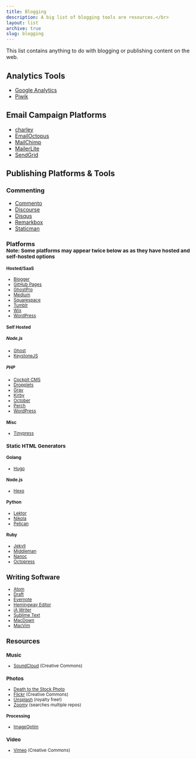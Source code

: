 ```yaml
---
title: Blogging
description: A big list of blogging tools are resources.</br>
layout: list
archive: true
slug: blogging
---
```

This list contains anything to do with blogging or publishing content on the web.

## Analytics Tools

 * [Google Analytics](http://www.google.com/analytics/ "Google Analytics - Mobile, Premium and Free Website Analytics – Google")
 * [Piwik](https://piwik.org/ "Piwik - Free Web Analytics Software")

## Email Campaign Platforms
 * <span class="price-paid">[charley](https://charley.io/ "Charley Email Marketing &#8211; Beautiful Email Marketing Made Simple")</span>
 * <span class="price-freetier">[EmailOctopus](https://emailoctopus.com/ "EmailOctopus")</span>
 * <span class="price-freetier">[MailChimp](http://mailchimp.com/ "MailChimp email marketing")</span>
 * <span class="price-freetier">[MailerLite](https://mailerlite.com "Email Marketing Software, Services and Newsletters · MailerLite")</span>
 * <span class="price-paid">[SendGrid](https://sendgrid.com/ "SendGrid - Marketing &amp; Transactional Email Service")</span>

## Publishing Platforms & Tools

### Commenting
 * [Commento](https://commento.io/ "Commento")
 * [Discourse](http://www.discourse.org/ "Discourse - Civilized Discussion")
 * [Disqus](https://disqus.com/ "Disqus &ndash; The #1 way to build your audience")
 * [Remarkbox](https://www.remarkbox.com/ "Remarkbox - Hosted Comment Service")
 * [Staticman](https://staticman.net/ "Static sites with super powers")

### Platforms <br><small>**Note:** Some platforms may appear twice below as as they have hosted and self-hosted options

#### Hosted/SaaS
 * <span class="price-free">[Blogger](https://www.blogger.com/ "Blogger")</span>
 * <span class="price-free">[GitHub Pages](https://pages.github.com/ "GitHub Pages")</span>
 * <span class="price-paid">[GhostPro](https://ghost.org/ "Ghost - Just a blogging platform")</span>
 * <span class="price-free">[Medium](https://medium.com/ "Medium")</span>
 * <span class="price-paid">[Squarespace](https://www.squarespace.com/ "Build a Website - Squarespace")</span>
 * <span class="price-free">[Tumblr](https://www.tumblr.com/ "Sign up - Tumblr")</span>
 * <span class="price-freetier">[Wix](http://www.wix.com/ "Free Website Builder - Create a Free Website - WIX.com")</span>
 * <span class="price-freetier">[WordPress](https://wordpress.com/ "WordPress.com: Create a free website or blog")</span>

#### Self Hosted

##### Node.js
 * [Ghost](https://ghost.org/ "Ghost - Just a blogging platform")
 * [KeystoneJS](http://keystonejs.com/ "KeystoneJS &middot; Node.js cms and web application platform built on Express and MongoDB")

##### PHP
 * [Cockpit CMS](http://getcockpit.com/ "Cockpit CMS")
 * [Dropplets](https://github.com/Circa75/dropplets "Circa75/dropplets · GitHub")
 * [Grav](https://getgrav.org "Grav - A Modern Flat-File CMS")
 * [Kirby](http://getkirby.com/ "Kirby is a file-based cms - Kirby")
 * [October](http://octobercms.com/ "October CMS")
 * [Perch](https://grabaperch.com/ "Perch - The really little content management system (CMS)")
 * [WordPress](https://wordpress.org/ "WordPress &#8250; Blog Tool, Publishing Platform, and CMS")

#### Misc
 * [Tinypress](https://tinypress.co/ "Create and easily manage your blog on Github &middot; Tinypress")

### Static HTML Generators

#### Golang
 * [Hugo](https://gohugo.io/ "Hugo :: A fast and modern static website engine")
 
#### Node.js
 * [Hexo](https://hexo.io/ "Hexo: A fast, simple and powerful blog framework")

#### Python
 * [Lektor](https://www.getlektor.com/ "Lektor Static Content Management System")
 * [Nikola](https://getnikola.com/ "Static Site Generator Nikola")
 * [Pelican](http://blog.getpelican.com/ "Pelican Static Site Generator, Powered by Python")

#### Ruby
 * [Jekyll](https://jekyllrb.com/ "Jekyll &bull; Simple, blog-aware, static sites")
 * [Middleman](https://middlemanapp.com/ "Middleman: Hand-crafted frontend development")
 * [Nanoc](http://nanoc.ws/ "Nanoc: a static-site generator written in Ruby")
 * [Octopress](http://octopress.org/ "Octopress")

## Writing Software
 * [Atom](https://atom.io/ "Atom")
 * [Draft](https://draftin.com/ "Draft. Write Better.")
 * [Evernote](https://evernote.com/ "The workspace for your life’s work · Evernote")
 * [Hemingway Editor](http://www.hemingwayapp.com/ "Hemingway Editor")
 * [iA Writer](https://ia.net/writer "iA Writer - iA")  
 * [Sublime Text](http://www.sublimetext.com/ "Sublime Text: The text editor you'll fall in love with")
 * [MacDown](http://macdown.uranusjr.com "MacDown: The open source Markdown editor for OS X.")
 * [MacVim](https://github.com/b4winckler/macvim "b4winckler/macvim · GitHub")

## Resources

### Music

 * [SoundCloud](https://soundcloud.com/search/sounds/?filter.license=to_share "SoundCloud") (Creative Commons)

### Photos

 * [Death to the Stock Photo](http://deathtothestockphoto.com/ "home - Death to the Stock Photo")
 * [Flickr](https://www.flickr.com/creativecommons/ 'Flickr: Creative Commons') (Creative Commons)
 * [Unsplash](https://unsplash.com) (royalty free!)
 * [Zoomy](http://zoommyapp.com/ "Zoommy") (searches multiple repos)

#### Processing
 * [ImageOptim](https://imageoptim.com "ImageOptim — better Save for Web")

### Video

 * [Vimeo](https://vimeo.com/creativecommons "Creative Commons on Vimeo") (Creative Commons)